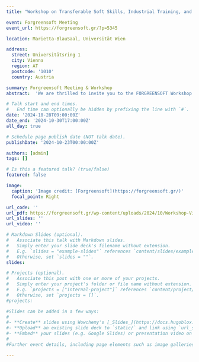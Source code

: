 ```yaml
---
title: "Workshop on Transferable Soft Skills, Industrial Training, and Exploitation"

event: Forgreensoft Meeting
event_url: https://forgreensoft.gr/?p=5345

location: Marietta-BlauSaal, Universität Wien

address:
  street: Universitätsring 1
  city: Vienna
  region: AT
  postcode: '1010'
  country: Austria

summary: Forgreensoft Meeting & Workshop
abstract:  'We are thrilled to invite you to the FORGREENSOFT Workshop on Transferable Soft Skills, Industrial Training, and Exploitation, organized by the University of Vienna in collaboration with FORTH and Euglottia, Greece. This exciting event will take place from October 28th to 31st, 2024, at the University of Vienna.<br>The workshop is tailored for early career researchers and will cover a wide range of essential topics, including management, funding opportunities, scientific writing with AI-based tools, soft matter science, industry insights, and entrepreneurship.<br>Join us for an enriching educational experience led by industry experts and academics. We look forward to seeing you there!'

# Talk start and end times.
#   End time can optionally be hidden by prefixing the line with `#`.
date: '2024-10-28T09:00:00Z'
date_end: '2024-10-30T17:00:00Z'
all_day: true

# Schedule page publish date (NOT talk date).
publishDate: '2024-10-23T00:00:00Z'

authors: [admin]
tags: []

# Is this a featured talk? (true/false)
featured: false

image:
  caption: 'Image credit: [Forgreensoft](https://forgreensoft.gr/)'
  focal_point: Right

url_code: ''
url_pdf: https://forgreensoft.gr/wp-content/uploads/2024/10/Workshop-Vienna-T4_T5_Oct.pdf
url_slides: ''
url_video: ''

# Markdown Slides (optional).
#   Associate this talk with Markdown slides.
#   Simply enter your slide deck's filename without extension.
#   E.g. `slides = "example-slides"` references `content/slides/example-slides.md`.
#   Otherwise, set `slides = ""`.
slides:

# Projects (optional).
#   Associate this post with one or more of your projects.
#   Simply enter your project's folder or file name without extension.
#   E.g. `projects = ["internal-project"]` references `content/project/deep-learning/index.md`.
#   Otherwise, set `projects = []`.
#projects:

#Slides can be added in a few ways:
#
#- **Create** slides using Wowchemy's [_Slides_](https://docs.hugoblox.com/managing-content/#create-slides) feature and link using `slides` parameter in the front matter of the talk file
#- **Upload** an existing slide deck to `static/` and link using `url_slides` parameter in the front matter of the talk file
#- **Embed** your slides (e.g. Google Slides) or presentation video on this page using [shortcodes](https://docs.hugoblox.com/writing-markdown-latex/).
#
#Further event details, including page elements such as image galleries, can be added to the body of this page.

---
```

